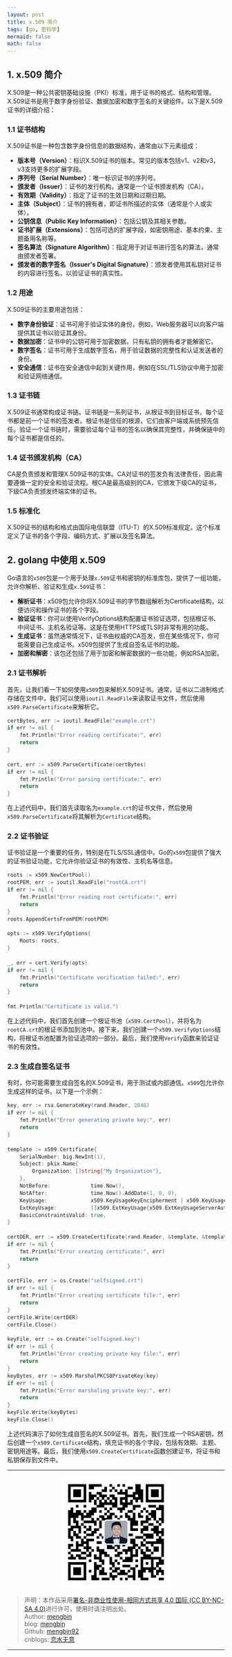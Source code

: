 ```yaml
---
layout: post
title: x.509 简介
tags: [go, 密码学]
mermaid: false
math: false
---  
```


## 1. x.509 简介

X.509是一种公共密钥基础设施（PKI）标准，用于证书的格式、结构和管理。X.509证书是用于数字身份验证、数据加密和数字签名的关键组件。以下是X.509证书的详细介绍：

### 1.1 证书结构

X.509证书是一种包含数字身份信息的数据结构，通常由以下元素组成：

- **版本号（Version）**：标识X.509证书的版本。常见的版本包括v1、v2和v3，v3支持更多的扩展字段。
- **序列号（Serial Number）**：唯一标识证书的序列号。
- **颁发者（Issuer）**：证书的发行机构，通常是一个证书颁发机构（CA）。
- **有效期（Validity）**：指定了证书的生效日期和过期日期。
- **主体（Subject）**：证书的拥有者，即证书所描述的实体（通常是个人或实体）。
- **公钥信息（Public Key Information）**：包括公钥及其相关参数。
- **证书扩展（Extensions）**：包括可选的扩展字段，如密钥用途、基本约束、主题备用名称等。
- **签名算法（Signature Algorithm）**：指定用于对证书进行签名的算法，通常由颁发者签署。
- **颁发者的数字签名（Issuer's Digital Signature）**：颁发者使用其私钥对证书的内容进行签名，以验证证书的真实性。

### 1.2 用途

X.509证书的主要用途包括：

- **数字身份验证**：证书可用于验证实体的身份，例如，Web服务器可以向客户端提供其证书以验证其身份。
- **数据加密**：证书中的公钥可用于加密数据，只有私钥的拥有者才能解密它。
- **数字签名**：证书可用于生成数字签名，用于验证数据的完整性和认证发送者的身份。
- **安全通信**：证书在安全通信中起到关键作用，例如在SSL/TLS协议中用于加密和验证网络通信。

### 1.3 证书链

X.509证书通常构成证书链。证书链是一系列证书，从根证书到目标证书，每个证书都是前一个证书的签发者。根证书是信任的根源，它们由客户端或系统预先信任。验证一个证书链时，需要验证每个证书的签名以确保其完整性，并确保链中的每个证书都是信任的。

### 1.4 证书颁发机构（CA）

CA是负责颁发和管理X.509证书的实体。CA对证书的签发负有法律责任，因此需要遵循一定的安全和验证流程。根CA是最高级别的CA，它颁发下级CA的证书，下级CA负责颁发终端实体的证书。

### 1.5 标准化

X.509证书的结构和格式由国际电信联盟（ITU-T）的X.509标准规定。这个标准定义了证书的各个字段、编码方式、扩展以及签名算法。

## 2. golang 中使用 x.509

Go语言的`x509`包是一个用于处理`x.509`证书和密钥的标准库包，提供了一组功能，允许你解析、验证和生成`x.509`证书：

- **解析证书**：x509包允许你将X.509证书的字节数组解析为Certificate结构，以便访问和操作证书的各个字段。
- **验证证书**：你可以使用VerifyOptions结构配置证书验证选项，包括根证书、中间证书、主机名验证等。这是在使用HTTPS或TLS时非常有用的功能。
- **生成证书**：虽然通常情况下，证书由权威的CA签发，但在某些情况下，你可能需要自己生成证书。x509包提供了生成自签名证书的功能。
- **加密和解密**：该包还包括了用于加密和解密数据的一些功能，例如RSA加密。

### 2.1 证书解析

首先，让我们看一下如何使用`x509`包来解析X.509证书。通常，证书以二进制格式存储在文件中，我们可以使用`ioutil.ReadFile`来读取证书文件，然后使用`x509.ParseCertificate`来解析它。

```go
certBytes, err := ioutil.ReadFile("example.crt")
if err != nil {
    fmt.Println("Error reading certificate:", err)
    return
}

cert, err := x509.ParseCertificate(certBytes)
if err != nil {
    fmt.Println("Error parsing certificate:", err)
    return
}
```

在上述代码中，我们首先读取名为`example.crt`的证书文件，然后使用`x509.ParseCertificate`将其解析为`Certificate`结构。

### 2.2 证书验证

证书验证是一个重要的任务，特别是在TLS/SSL通信中。Go的`x509`包提供了强大的证书验证功能，它允许你验证证书的有效性、主机名等信息。

```go
roots := x509.NewCertPool()
rootPEM, err := ioutil.ReadFile("rootCA.crt")
if err != nil {
    fmt.Println("Error reading root certificate:", err)
    return
}
roots.AppendCertsFromPEM(rootPEM)

opts := x509.VerifyOptions{
    Roots: roots,
}

_, err = cert.Verify(opts)
if err != nil {
    fmt.Println("Certificate verification failed:", err)
    return
}

fmt.Println("Certificate is valid.")
```

在上述代码中，我们首先创建一个根证书池（`x509.CertPool`），并将名为`rootCA.crt`的根证书添加到池中。接下来，我们创建一个`x509.VerifyOptions`结构，将根证书池配置为验证选项的一部分。最后，我们使用`Verify`函数来验证证书的有效性。

### 2.3 生成自签名证书

有时，你可能需要生成自签名的X.509证书，用于测试或内部通信。`x509`包允许你生成这样的证书，以下是一个示例：

```go
key, err := rsa.GenerateKey(rand.Reader, 2048)
if err != nil {
    fmt.Println("Error generating private key:", err)
    return
}

template := x509.Certificate{
    SerialNumber: big.NewInt(1),
    Subject: pkix.Name{
        Organization: []string{"My Organization"},
    },
    NotBefore:             time.Now(),
    NotAfter:              time.Now().AddDate(1, 0, 0),
    KeyUsage:              x509.KeyUsageKeyEncipherment | x509.KeyUsageDigitalSignature,
    ExtKeyUsage:           []x509.ExtKeyUsage{x509.ExtKeyUsageServerAuth},
    BasicConstraintsValid: true,
}

certDER, err := x509.CreateCertificate(rand.Reader, &template, &template, &key.PublicKey, key)
if err != nil {
    fmt.Println("Error creating certificate:", err)
    return
}

certFile, err := os.Create("selfsigned.crt")
if err != nil {
    fmt.Println("Error creating certificate file:", err)
    return
}
certFile.Write(certDER)
certFile.Close()

keyFile, err := os.Create("selfsigned.key")
if err != nil {
    fmt.Println("Error creating private key file:", err)
    return
}
keyBytes, err := x509.MarshalPKCS8PrivateKey(key)
if err != nil {
    fmt.Println("Error marshaling private key:", err)
    return
}
keyFile.Write(keyBytes)
keyFile.Close()
```

上述代码演示了如何生成自签名的X.509证书。首先，我们生成一个RSA密钥，然后创建一个`x509.Certificate`结构，填充证书的各个字段，包括有效期、主题、密钥用途等。最后，我们使用`x509.CreateCertificate`函数创建证书，将证书和私钥保存到文件中。

---

<div align="center">
  <img src="../img/qrcode_wechat.jpg" alt="孟斯特">
</div>

> 声明：本作品采用[署名-非商业性使用-相同方式共享 4.0 国际 (CC BY-NC-SA 4.0)](https://creativecommons.org/licenses/by-nc-sa/4.0/deed.zh)进行许可，使用时请注明出处。  
> Author: [mengbin](mengbin1992@outlook.com)  
> blog: [mengbin](https://mengbin.top)  
> Github: [mengbin92](https://mengbin92.github.io/)  
> cnblogs: [恋水无意](https://www.cnblogs.com/lianshuiwuyi/)  

---
